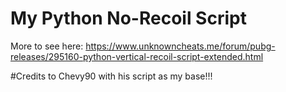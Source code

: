 # My Python No-Recoil Script
More to see here:
https://www.unknowncheats.me/forum/pubg-releases/295160-python-vertical-recoil-script-extended.html

#Credits to Chevy90 with his script as my base!!!
